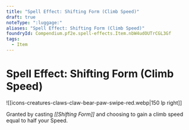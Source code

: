 ```yaml
---
title: "Spell Effect: Shifting Form (Climb Speed)"
draft: true
noteType: ":luggage:"
aliases: "Spell Effect: Shifting Form (Climb Speed)"
foundryId: Compendium.pf2e.spell-effects.Item.nbW4udOUTrCGL3Gf
tags:
  - Item
---
```


# Spell Effect: Shifting Form (Climb Speed)
![[icons-creatures-claws-claw-bear-paw-swipe-red.webp|150 lp right]]

Granted by casting _[[Shifting Form]]_ and choosing to gain a climb speed equal to half your Speed.
